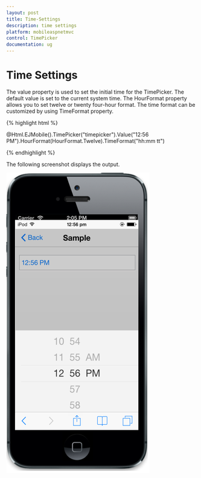 ```yaml
---
layout: post
title: Time-Settings
description: time settings                                               
platform: mobileaspnetmvc
control: TimePicker
documentation: ug
---
```


# Time Settings                                               

The value property is used to set the initial time for the TimePicker. The default value is set to the current system time. The HourFormat property allows you to set twelve or twenty four-hour format. The time format can be customized by using TimeFormat property.

{% highlight html %}

 @Html.EJMobile().TimePicker("timepicker").Value("12:56 PM").HourFormat(HourFormat.Twelve).TimeFormat("hh:mm tt")

{% endhighlight %}

The following screenshot displays the output.

![](Time-Settings_images/Time-Settings_img1.png)



